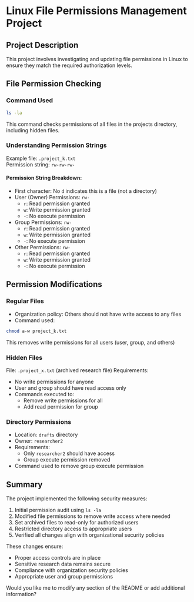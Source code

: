 # Linux File Permissions Management Project

## Project Description
This project involves investigating and updating file permissions in Linux to ensure they match the required authorization levels.

## File Permission Checking

### Command Used
```bash
ls -la
```
This command checks permissions of all files in the projects directory, including hidden files.

### Understanding Permission Strings

Example file: `.project_k.txt`  
Permission string: `rw-rw-rw-`

#### Permission String Breakdown:
- First character: No `d` indicates this is a file (not a directory)
- User (Owner) Permissions: `rw-`
  - `r`: Read permission granted
  - `w`: Write permission granted
  - `-`: No execute permission
- Group Permissions: `rw-`
  - `r`: Read permission granted
  - `w`: Write permission granted
  - `-`: No execute permission
- Other Permissions: `rw-`
  - `r`: Read permission granted
  - `w`: Write permission granted
  - `-`: No execute permission

## Permission Modifications

### Regular Files
- Organization policy: Others should not have write access to any files
- Command used:
```bash
chmod a-w project_k.txt
```
This removes write permissions for all users (user, group, and others)

### Hidden Files
File: `.project_x.txt` (archived research file)
Requirements:
- No write permissions for anyone
- User and group should have read access only
- Commands executed to:
  - Remove write permissions for all
  - Add read permission for group

### Directory Permissions
- Location: `drafts` directory
- Owner: `researcher2`
- Requirements:
  - Only `researcher2` should have access
  - Group execute permission removed
- Command used to remove group execute permission

## Summary
The project implemented the following security measures:
1. Initial permission audit using `ls -la`
2. Modified file permissions to remove write access where needed
3. Set archived files to read-only for authorized users
4. Restricted directory access to appropriate users
5. Verified all changes align with organizational security policies

These changes ensure:
- Proper access controls are in place
- Sensitive research data remains secure
- Compliance with organization security policies
- Appropriate user and group permissions



Would you like me to modify any section of the README or add additional information?
